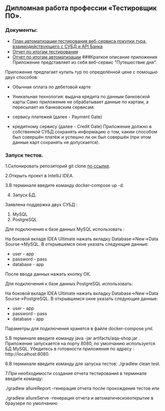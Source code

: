 ## Дипломная работа профессии «Тестировщик ПО».

### Документы:
* [План автоматизации тестирования веб-cервиса покупки тура, взаимодействующего с СУБД и API Банка](https://github.com/kira9112/QAdiplom/blob/master/docs/Plan.md)
* [Отчет по итогам тестирования](https://github.com/kira9112/QAdiplom/blob/master/docs/Report.md)
* [Отчет по итогам автоматизации](https://github.com/kira9112/QAdiplom/blob/master/docs/Summary.md)
###Краткое описание приложения
Приложение представляет из себя веб-сервис "Путешествие дня".

Приложение предлагает купить тур по определённой цене с помощью двух способов:

* Обычная оплата по дебетовой карте
* Уникальная технология: выдача кредита по данным банковской карты
Само приложение не обрабатывает данные по картам, а пересылает их банковским сервисам:

* сервису платежей (далее - Payment Gate)
* кредитному сервису (далее - Credit Gate)
Приложение должно в собственной СУБД сохранять информацию о том, каким способом был совершён платёж и успешно ли он был совершён (при этом данные карт сохранять не допускается).
### Запуск тестов.

1.Cклонировать репозиторий git clone [по ссылке](https://github.com/kira9112/QAdiplom).

2.Открыть проект в IntelliJ IDEA.

3.В терминале введите команду docker-compose up -d.

4. Запуск БД.

Заявлена поддержка двух СУБД :

1. MySQL 
2. PostgreSQL

Для подключения к базе данных MySQL использовать :

На боковой вкладе IDEA Ultimate нажать вкладку Database->New->Data Sourse->MySQL. В открывшемся окне указать следующие данные:
* user - app
* password - pass
* database - app

После ввода данных нажать кнопку ОК.

Для подключения к базе данных PostgreSQL использовать:

На боковой вкладе IDEA Ultimate нажать вкладку Database->New->Data Sourse->PostgreSQL. В открывшемся окне указать следующие данные:
* user - app
* password - pass
* database - app

Параметры для подключения хранятся в файле docker-compose.yml.

5.В терминале введите команду java -jar artifacts/aqa-shop.jar .
Приложение запускается на порту 8080, по умолчанию используется БД MySQL. Убедитесь в готовности приложения по адресу : http://localhost:8080.

6.В терминале введите команду для запуска тестов: ./gradlew clean test.

7.При необходимости создания отчета тестирования в терминале введите команду:

   ./gradlew allureReport -генерация отчета после прохождения тестов или

   ./gradlew allureServe -генерация отчета и автоматическоеоткрытие в браузере по умолчанию